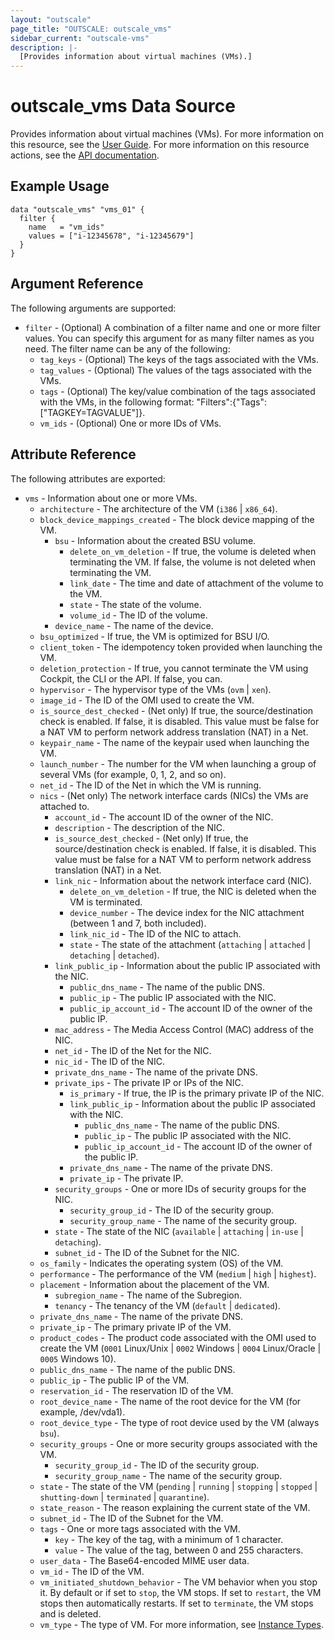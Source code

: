 ```yaml
---
layout: "outscale"
page_title: "OUTSCALE: outscale_vms"
sidebar_current: "outscale-vms"
description: |-
  [Provides information about virtual machines (VMs).]
---
```


# outscale_vms Data Source

Provides information about virtual machines (VMs).
For more information on this resource, see the [User Guide](https://docs.outscale.com/en/userguide/About-Instances.html).
For more information on this resource actions, see the [API documentation](https://docs.outscale.com/api#3ds-outscale-api-vm).

## Example Usage

```hcl
data "outscale_vms" "vms_01" {
  filter {
    name   = "vm_ids"
    values = ["i-12345678", "i-12345679"]
  }
}
```

## Argument Reference

The following arguments are supported:

* `filter` - (Optional) A combination of a filter name and one or more filter values. You can specify this argument for as many filter names as you need. The filter name can be any of the following:
    * `tag_keys` - (Optional) The keys of the tags associated with the VMs.
    * `tag_values` - (Optional) The values of the tags associated with the VMs.
    * `tags` - (Optional) The key/value combination of the tags associated with the VMs, in the following format: &quot;Filters&quot;:{&quot;Tags&quot;:[&quot;TAGKEY=TAGVALUE&quot;]}.
    * `vm_ids` - (Optional) One or more IDs of VMs.

## Attribute Reference

The following attributes are exported:

* `vms` - Information about one or more VMs.
    * `architecture` - The architecture of the VM (`i386` \| `x86_64`).
    * `block_device_mappings_created` - The block device mapping of the VM.
        * `bsu` - Information about the created BSU volume.
            * `delete_on_vm_deletion` - If true, the volume is deleted when terminating the VM. If false, the volume is not deleted when terminating the VM.
            * `link_date` - The time and date of attachment of the volume to the VM.
            * `state` - The state of the volume.
            * `volume_id` - The ID of the volume.
        * `device_name` - The name of the device.
    * `bsu_optimized` - If true, the VM is optimized for BSU I/O.
    * `client_token` - The idempotency token provided when launching the VM.
    * `deletion_protection` - If true, you cannot terminate the VM using Cockpit, the CLI or the API. If false, you can.
    * `hypervisor` - The hypervisor type of the VMs (`ovm` \| `xen`).
    * `image_id` - The ID of the OMI used to create the VM.
    * `is_source_dest_checked` - (Net only) If true, the source/destination check is enabled. If false, it is disabled. This value must be false for a NAT VM to perform network address translation (NAT) in a Net.
    * `keypair_name` - The name of the keypair used when launching the VM.
    * `launch_number` - The number for the VM when launching a group of several VMs (for example, 0, 1, 2, and so on).
    * `net_id` - The ID of the Net in which the VM is running.
    * `nics` - (Net only) The network interface cards (NICs) the VMs are attached to.
        * `account_id` - The account ID of the owner of the NIC.
        * `description` - The description of the NIC.
        * `is_source_dest_checked` - (Net only) If true, the source/destination check is enabled. If false, it is disabled. This value must be false for a NAT VM to perform network address translation (NAT) in a Net.
        * `link_nic` - Information about the network interface card (NIC).
            * `delete_on_vm_deletion` - If true, the NIC is deleted when the VM is terminated.
            * `device_number` - The device index for the NIC attachment (between 1 and 7, both included).
            * `link_nic_id` - The ID of the NIC to attach.
            * `state` - The state of the attachment (`attaching` \| `attached` \| `detaching` \| `detached`).
        * `link_public_ip` - Information about the public IP associated with the NIC.
            * `public_dns_name` - The name of the public DNS.
            * `public_ip` - The public IP associated with the NIC.
            * `public_ip_account_id` - The account ID of the owner of the public IP.
        * `mac_address` - The Media Access Control (MAC) address of the NIC.
        * `net_id` - The ID of the Net for the NIC.
        * `nic_id` - The ID of the NIC.
        * `private_dns_name` - The name of the private DNS.
        * `private_ips` - The private IP or IPs of the NIC.
            * `is_primary` - If true, the IP is the primary private IP of the NIC.
            * `link_public_ip` - Information about the public IP associated with the NIC.
                * `public_dns_name` - The name of the public DNS.
                * `public_ip` - The public IP associated with the NIC.
                * `public_ip_account_id` - The account ID of the owner of the public IP.
            * `private_dns_name` - The name of the private DNS.
            * `private_ip` - The private IP.
        * `security_groups` - One or more IDs of security groups for the NIC.
            * `security_group_id` - The ID of the security group.
            * `security_group_name` - The name of the security group.
        * `state` - The state of the NIC (`available` \| `attaching` \| `in-use` \| `detaching`).
        * `subnet_id` - The ID of the Subnet for the NIC.
    * `os_family` - Indicates the operating system (OS) of the VM.
    * `performance` - The performance of the VM (`medium` \| `high` \|  `highest`).
    * `placement` - Information about the placement of the VM.
        * `subregion_name` - The name of the Subregion.
        * `tenancy` - The tenancy of the VM (`default` \| `dedicated`).
    * `private_dns_name` - The name of the private DNS.
    * `private_ip` - The primary private IP of the VM.
    * `product_codes` - The product code associated with the OMI used to create the VM (`0001` Linux/Unix \| `0002` Windows \| `0004` Linux/Oracle \| `0005` Windows 10).
    * `public_dns_name` - The name of the public DNS.
    * `public_ip` - The public IP of the VM.
    * `reservation_id` - The reservation ID of the VM.
    * `root_device_name` - The name of the root device for the VM (for example, /dev/vda1).
    * `root_device_type` - The type of root device used by the VM (always `bsu`).
    * `security_groups` - One or more security groups associated with the VM.
        * `security_group_id` - The ID of the security group.
        * `security_group_name` - The name of the security group.
    * `state` - The state of the VM (`pending` \| `running` \| `stopping` \| `stopped` \| `shutting-down` \| `terminated` \| `quarantine`).
    * `state_reason` - The reason explaining the current state of the VM.
    * `subnet_id` - The ID of the Subnet for the VM.
    * `tags` - One or more tags associated with the VM.
        * `key` - The key of the tag, with a minimum of 1 character.
        * `value` - The value of the tag, between 0 and 255 characters.
    * `user_data` - The Base64-encoded MIME user data.
    * `vm_id` - The ID of the VM.
    * `vm_initiated_shutdown_behavior` - The VM behavior when you stop it. By default or if set to `stop`, the VM stops. If set to `restart`, the VM stops then automatically restarts. If set to `terminate`, the VM stops and is deleted.
    * `vm_type` - The type of VM. For more information, see [Instance Types](https://wiki.outscale.net/display/EN/Instance+Types).
